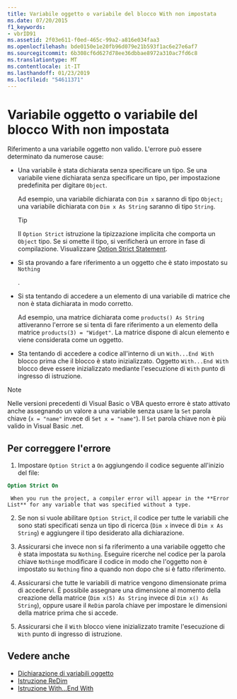 ```yaml
---
title: Variabile oggetto o variabile del blocco With non impostata
ms.date: 07/20/2015
f1_keywords:
- vbrID91
ms.assetid: 2f03e611-f0ed-465c-99a2-a816e034faa3
ms.openlocfilehash: bde0150e1e20fb96d079e21b593f1ac6e27e6af7
ms.sourcegitcommit: 6b308cf6d627d78ee36dbbae8972a310ac7fd6c8
ms.translationtype: MT
ms.contentlocale: it-IT
ms.lasthandoff: 01/23/2019
ms.locfileid: "54611371"
---
```

# <a name="object-variable-or-with-block-variable-not-set"></a>Variabile oggetto o variabile del blocco With non impostata
Riferimento a una variabile oggetto non valido.   L'errore può essere determinato da numerose cause:  
  
-   Una variabile è stata dichiarata senza specificare un tipo. Se una variabile viene dichiarata senza specificare un tipo, per impostazione predefinita per digitare `Object`.  
  
     Ad esempio, una variabile dichiarata con `Dim x` saranno di tipo `Object;` una variabile dichiarata con `Dim x As String` saranno di tipo `String`.  
  
    > [!TIP]
    >  Il `Option Strict` istruzione la tipizzazione implicita che comporta un `Object` tipo. Se si omette il tipo, si verificherà un errore in fase di compilazione. Visualizzare [Option Strict Statement](../../../visual-basic/language-reference/statements/option-strict-statement.md).  
  
-   Si sta provando a fare riferimento a un oggetto che è stato impostato su `Nothing`  
  
     .  
  
-   Si sta tentando di accedere a un elemento di una variabile di matrice che non è stata dichiarata in modo corretto.  
  
     Ad esempio, una matrice dichiarata come `products() As String` attiveranno l'errore se si tenta di fare riferimento a un elemento della matrice `products(3) = "Widget"`. La matrice dispone di alcun elemento e viene considerata come un oggetto.  
  
-   Sta tentando di accedere a codice all'interno di un `With...End With` blocco prima che il blocco è stato inizializzato.   Oggetto `With...End With` blocco deve essere inizializzato mediante l'esecuzione di `With` punto di ingresso di istruzione.  
  
> [!NOTE]
>  Nelle versioni precedenti di Visual Basic o VBA questo errore è stato attivato anche assegnando un valore a una variabile senza usare la `Set` parola chiave (`x = "name"` invece di `Set x = "name"`). Il `Set` parola chiave non è più valido in Visual Basic .net.  
  
## <a name="to-correct-this-error"></a>Per correggere l'errore  
  
1.  Impostare `Option Strict` a `On` aggiungendo il codice seguente all'inizio del file:  
  
```vb  
Option Strict On  
```  

     When you run the project, a compiler error will appear in the **Error List** for any variable that was specified without a type.  
  
2.  Se non si vuole abilitare `Option Strict`, il codice per tutte le variabili che sono stati specificati senza un tipo di ricerca (`Dim x` invece di `Dim x As String`) e aggiungere il tipo desiderato alla dichiarazione.  
  
3.  Assicurarsi che invece non si fa riferimento a una variabile oggetto che è stata impostata su `Nothing`.  Eseguire ricerche nel codice per la parola chiave `Nothing`e modificare il codice in modo che l'oggetto non è impostato su `Nothing` fino a quando non dopo che si è fatto riferimento.  
  
4.  Assicurarsi che tutte le variabili di matrice vengono dimensionate prima di accedervi. È possibile assegnare una dimensione al momento della creazione della matrice (`Dim x(5) As String` invece di `Dim x() As String`), oppure usare il `ReDim` parola chiave per impostare le dimensioni della matrice prima che si accede.  
  
5.  Assicurarsi che il `With` blocco viene inizializzato tramite l'esecuzione di `With` punto di ingresso di istruzione.  
  
## <a name="see-also"></a>Vedere anche
- [Dichiarazione di variabili oggetto](../../../visual-basic/programming-guide/language-features/variables/object-variable-declaration.md)
- [Istruzione ReDim](../../../visual-basic/language-reference/statements/redim-statement.md)
- [Istruzione With...End With](../../../visual-basic/language-reference/statements/with-end-with-statement.md)
